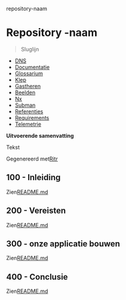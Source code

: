 repository-naam

# Repository -naam

> Sluglijn

-   [DNS](./DNS.md)
-   [Documentatie](./DOCUMENTATION.md)
-   [Glossarium](./GLOSSARY.md)
-   [Klep](./HATCH.md)
-   [Gastheren](./HOSTS.md)
-   [Beelden](./IMAGES.md)
-   [Nx](./NX.md)
-   [Subman](./PODMAN.md)
-   [Referenties](./REFERENCES.md)
-   [Requirements](./REQUIREMENTS.md)
-   [Telemetrie](./TELEMETRY.md)

**Uitvoerende samenvatting**

Tekst

Gegenereerd met[Ritr](https://app.rytr.me)

## 100 - Inleiding

Zien[README.md](./100/README.md)

## 200 - Vereisten

Zien[README.md](./200/README.md)

## 300 - onze applicatie bouwen

Zien[README.md](./300/README.md)

## 400 - Conclusie

Zien[README.md](./400/README.md)
